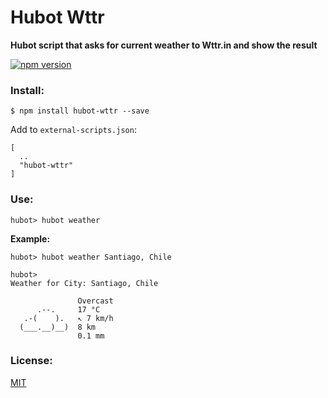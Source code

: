 # Hubot Wttr

**Hubot script that asks for current weather to Wttr.in and show the result**

[![npm version](https://badge.fury.io/js/hubot-wttr.svg)](https://badge.fury.io/js/hubot-wttr)

### Install:

````
$ npm install hubot-wttr --save
````

Add to `external-scripts.json`:

````
[
  ..
  "hubot-wttr"
]
````

### Use:

````
hubot> hubot weather
````

**Example:**

````
hubot> hubot weather Santiago, Chile

hubot>
Weather for City: Santiago, Chile

               Overcast 
      .--.     17 °C          
   .-(    ).   ↖ 7 km/h       
  (___.__)__)  8 km           
               0.1 mm         

````

### License:
[MIT](https://opensource.org/licenses/MIT)

